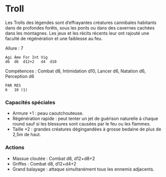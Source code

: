 
# Troll
Les Trolls des légendes sont d’effrayantes créatures cannibales habitants dans de profondes forêts, sous les ponts ou dans des cavernes cachées dans les montagnes. Les jeux et les récits récents leur ont rajouté une faculté de régénération et une faiblesse au feu.

Allure : 7

	Agi	Âme	For	Int	Vig
	d6	d6	d12+2	d4	d10

Compétences : Combat d8, Intimidation d10, Lancer d6, Natation d6, Perception d6

	PAR	RES
	6	10 (1)

### Capacités spéciales
- Armure +1 : peau caoutchouteuse.
- Régénération rapide : peut tenter un jet de guérison naturelle à chaque round sauf si les blessures sont causées par le feu ou les flammes.
- Taille +2 : grandes créatures dégingandées à grosse bedaine de plus de 2,5m de haut.

### Actions
- Massue cloutée : Combat d8, d12+d8+2
- Griffes : Combat d8, d12+d4+2
- Grand balayage : attaque simultanément tous les ennemis adjacents.
